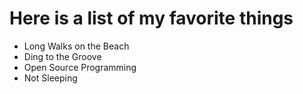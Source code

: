 # Here is a list of my favorite things
- Long Walks on the Beach
- Ding to the Groove
- Open Source Programming
- Not Sleeping
